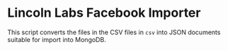 Lincoln Labs Facebook Importer
==============================

This script converts the files in the CSV files in `csv` into JSON
documents suitable for import into MongoDB.
